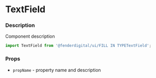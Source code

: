 # TextField

### Description
Component description

```js
import TextField from '@fenderdigital/ui/FILL IN TYPETextField';
```

### Props
* `propName` - property name and description 

